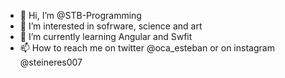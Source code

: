 - 👋 Hi, I’m @STB-Programming
- 👀 I’m interested in sofrware, science and art
- 🌱 I’m currently learning Angular and Swfit
- 📫 How to reach me on twitter @oca_esteban or on instagram @steineres007

<!---
STB-Programming/STB-Programming is a ✨ special ✨ repository because its `README.md` (this file) appears on your GitHub profile.
You can click the Preview link to take a look at your changes.
--->
